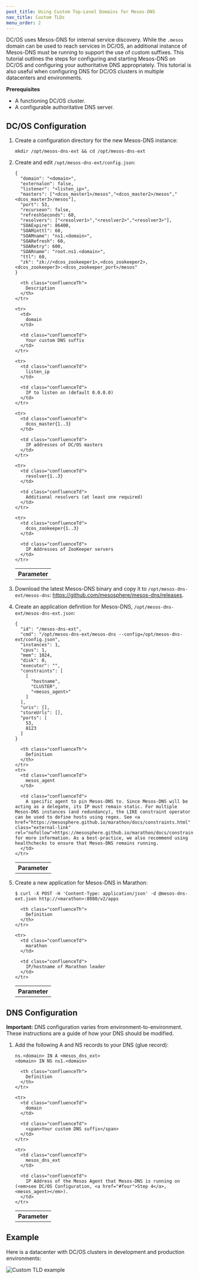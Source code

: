 ```yaml
---
post_title: Using Custom Top-Level Domains for Mesos-DNS
nav_title: Custom TLDs
menu_order: 2
---
```


DC/OS uses Mesos-DNS for internal service discovery. While the `.mesos` domain can be used to reach services in DC/OS, an additional instance of Mesos-DNS must be running to support the use of custom suffixes. This tutorial outlines the steps for configuring and starting Mesos-DNS on DC/OS and configuring your authoritative DNS appropriately. This tutorial is also useful when configuring DNS for DC/OS clusters in multiple datacenters and environments.

**Prerequisites**

*   A functioning DC/OS cluster.
*   A configurable authoritative DNS server.

## DC/OS Configuration

1.  Create a configuration directory for the new Mesos-DNS instance:

        mkdir /opt/mesos-dns-ext && cd /opt/mesos-dns-ext

2.  Create and edit `/opt/mesos-dns-ext/config.json`:

        {
          "domain": "<domain>",
          "externalon": false,
          "listener": "<listen_ip>",
          "masters": ["<dcos_master1>/mesos","<dcos_master2>/mesos","<dcos_master3>/mesos"],
          "port": 53,
          "recurseon": false,
          "refreshSeconds": 60,
          "resolvers": ["<resolver1>","<resolver2>","<resolver3>"],
          "SOAExpire": 86400,
          "SOAMinttl": 60,
          "SOAMname": "ns1.<domain>",
          "SOARefresh": 60,
          "SOARetry": 600,
          "SOARname": "root.ns1.<domain>",
          "ttl": 60,
          "zk": "zk://<dcos_zookeeper1>,<dcos_zookeeper2>,<dcos_zookeeper3>:<dcos_zookeeper_port>/mesos"
        }

    <table class="table">
      <tbody>
        <tr>
          <th class="confluenceTh">
            Parameter
          </th>
    
          <th class="confluenceTh">
            Description
          </th>
        </tr>
    
        <tr>
          <td>
            domain
          </td>
    
          <td class="confluenceTd">
            Your custom DNS suffix
          </td>
        </tr>
    
        <tr>
          <td class="confluenceTd">
            listen_ip
          </td>
    
          <td class="confluenceTd">
            IP to listen on (default 0.0.0.0)
          </td>
        </tr>
    
        <tr>
          <td class="confluenceTd">
            dcos_master{1..3}
          </td>
    
          <td class="confluenceTd">
            IP addresses of DC/OS masters
          </td>
        </tr>
    
        <tr>
          <td class="confluenceTd">
            resolver{1..3}
          </td>
    
          <td class="confluenceTd">
            Additional resolvers (at least one required)
          </td>
        </tr>
    
        <tr>
          <td class="confluenceTd">
            dcos_zookeeper{1..3}
          </td>
    
          <td class="confluenceTd">
            IP Addresses of ZooKeeper servers
          </td>
        </tr>
      </tbody>
    </table>

3.  Download the latest Mesos-DNS binary and copy it to `/opt/mesos-dns-ext/mesos-dns`: <https://github.com/mesosphere/mesos-dns/releases>.

4.  <a name="four"></a>Create an application definition for Mesos-DNS, `/opt/mesos-dns-ext/mesos-dns-ext.json`:

        {
          "id": "/mesos-dns-ext",
          "cmd": "/opt/mesos-dns-ext/mesos-dns --config=/opt/mesos-dns-ext/config.json",
          "instances": 1,
          "cpus": 1,
          "mem": 1024,
          "disk": 0,
          "executor": "",
          "constraints": [
            [
              "hostname",
              "CLUSTER",
              "<mesos_agent>"
            ]
          ],
          "uris": [],
          "storeUrls": [],
          "ports": [
            53,
            8123
          ]
        }

    <table class="table">
      <tbody>
        <tr>
          <th class="confluenceTh">
            Parameter
          </th>
    
          <th class="confluenceTh">
            Definition
          </th>
        </tr>
        <tr>
          <td class="confluenceTd">
            mesos_agent
          </td>
    
          <td class="confluenceTd">
            A specific agent to pin Mesos-DNS to. Since Mesos-DNS will be acting as a delegate, its IP must remain static. For multiple Mesos-DNS instances (and redundancy), the LIKE constraint operator can be used to define hosts using regex. See <a href="https://mesosphere.github.io/marathon/docs/constraints.html" class="external-link" rel="nofollow">https://mesosphere.github.io/marathon/docs/constraints.html</a> for more information. As a best-practice, we also recommend using healthchecks to ensure that Mesos-DNS remains running.
          </td>
        </tr>
      </tbody>
    </table>

5.  Create a new application for Mesos-DNS in Marathon:

        $ curl -X POST -H 'Content-Type: application/json' -d @mesos-dns-ext.json http://<marathon>:8080/v2/apps


    <table class="table">
      <tbody>
        <tr>
          <th class="confluenceTh">
            Parameter
          </th>
    
          <th class="confluenceTh">
            Definition
          </th>
        </tr>
    
        <tr>
          <td class="confluenceTd">
            marathon
          </td>
    
          <td class="confluenceTd">
            IP/hostname of Marathon leader
          </td>
        </tr>
      </tbody>
    </table>

## DNS Configuration

**Important:** DNS configuration varies from environment-to-environment. These instructions are a guide of how your DNS should be modified.

1.  Add the following A and NS records to your DNS (glue record):

        ns.<domain> IN A <mesos_dns_ext>
        <domain> IN NS ns1.<domain>


    <table class="table">
      <tbody>
        <tr>
          <th class="confluenceTh">
            Parameter
          </th>
    
          <th class="confluenceTh">
            Definition
          </th>
        </tr>
    
        <tr>
          <td class="confluenceTd">
            domain
          </td>
    
          <td class="confluenceTd">
            <span>Your custom DNS suffix</span>
          </td>
        </tr>
    
        <tr>
          <td class="confluenceTd">
            mesos_dns_ext
          </td>
    
          <td class="confluenceTd">
            IP Address of the Mesos Agent that Mesos-DNS is running on (<em>see DC/OS Configuration, <a href="#four">Step 4</a>, <mesos_agent></em>).
          </td>
        </tr>
      </tbody>
    </table>

## Example

Here is a datacenter with DC/OS clusters in development and production environments:

![Custom TLD example](../img/cust-domain.png)
